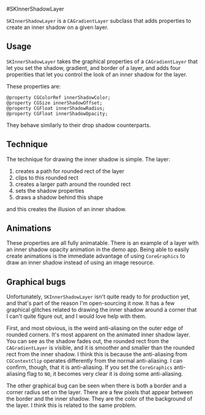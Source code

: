#SKInnerShadowLayer

`SKInnerShadowLayer` is a `CAGradientLayer` subclass that adds properties to create an inner shadow on a given layer.

## Usage

`SKInnerShadowLayer` takes the graphical properties of a `CAGradientLayer` that let you set the shadow, gradient, and border of a layer, and adds four properities that let you control the look of an inner shadow for the layer.

These properties are:

	@property CGColorRef innerShadowColor;
	@property CGSize innerShadowOffset;
	@property CGFloat innerShadowRadius;
	@property CGFloat innerShadowOpacity;

They behave similarly to their drop shadow counterparts.

## Technique

The technique for drawing the inner shadow is simple. The layer:

1. creates a path for rounded rect of the layer
2. clips to this rounded rect
3. creates a larger path around the rounded rect
4. sets the shadow properties
5. draws a shadow behind this shape

and this creates the illusion of an inner shadow.

## Animations

These properties are all fully animatable. There is an example of a layer with an inner shadow opacity animation in the demo app. Being able to easily create animations is the immediate advantage of using `CoreGraphics` to draw an inner shadow instead of using an image resource.

## Graphical bugs

Unfortunately, `SKInnerShadowLayer` isn't quite ready to for production yet, and that's part of the reason I'm open-sourcing it now. It has a few graphical glitches related to drawing the inner shadow around a corner that I can't quite figure out, and I would love help with them.

First, and most obvious, is the weird anti-aliasing on the outer edge of rounded corners. It's most apparent on the animated inner shadow layer. You can see as the shadow fades out, the rounded rect from the `CAGradientLayer` is visible, and it is smoother and smaller than the rounded rect from the inner shadow. I think this is because the anti-aliasing from `CGContextClip` operates differently from the normal anti-aliasing. I can confirm, though, that it is anti-aliasing. If you set the `CoreGraphics` anti-aliasing flag to `NO`, it becomes very clear it is doing some anti-aliasing.

The other graphical bug can be seen when there is both a border and a corner radius set on the layer. There are a few pixels that appear between the border and the inner shadow. They are the color of the background of the layer. I think this is related to the same problem.